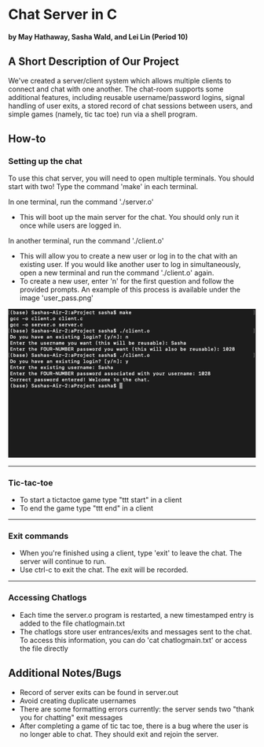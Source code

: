 # Chat Server in C
#### by May Hathaway, Sasha Wald, and Lei Lin (Period 10)

## A Short Description of Our Project
We've created a server/client system which allows multiple clients to connect and chat with one another. The chat-room supports some additional features, including reusable username/password logins, signal handling of user exits, a stored record of chat sessions between users, and simple games (namely, tic tac toe) run via a shell program.
## How-to
### Setting up the chat
To use this chat server, you will need to open multiple terminals. You should start with two!
Type the command 'make' in each terminal.

In one terminal, run the command './server.o'
- This will boot up the main server for the chat. You should only run it once while users are logged in.

In another terminal, run the command './client.o'
- This will allow you to create a new user or log in to the chat with an existing user. If you would like another user to log in simultaneously, open a new terminal and run the command './client.o' again.
- To create a new user, enter 'n' for the first question and follow the provided prompts. An example of this process is available under the image 'user_pass.png'

![alt text](https://github.com/mayhathaway/systems-final/blob/main/user_pass.png)

---
### Tic-tac-toe
- To start a tictactoe game type "ttt start" in a client
- To end the game type "ttt end" in a client
---
### Exit commands
- When you're finished using a client, type 'exit' to leave the chat. The  server will continue to run.
- Use ctrl-c to exit the chat. The exit will be recorded.
---
### Accessing Chatlogs
- Each time the server.o program is restarted, a new timestamped entry is added to the file chatlogmain.txt
- The chatlogs store user entrances/exits and messages sent to the chat. To access this information, you can do 'cat chatlogmain.txt' or access the file directly

## Additional Notes/Bugs
- Record of server exits can be found in server.out
- Avoid creating duplicate usernames
- There are some formatting errors currently: the server sends two "thank you for chatting" exit messages
- After completing a game of tic tac toe, there is a bug where the user is no longer able to chat. They should exit and rejoin the server.
